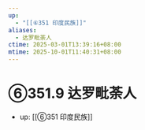 ```yaml
---
up:
  - "[[⑥351 印度民族]]"
aliases:
  - 达罗毗荼人
ctime: 2025-03-01T13:39:16+08:00
mtime: 2025-10-01T11:40:31+08:00
---
```


# ⑥351.9 达罗毗荼人

- up: [[⑥351 印度民族]]
